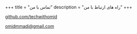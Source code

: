 +++
title = "تماس با من"
description = "راه های ارتباط با من"
+++

<div dir="ltr">
<p>
    <a href="https://github.com/techwithomid">github.com/techwithomid</a>
</p>
<p>
    <a href="mailto:omidmmadi@gmail.com">omidmmadi@gmail.com</a>
</p>

</div>
